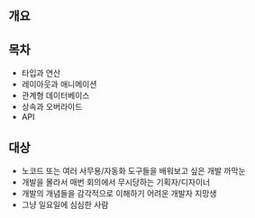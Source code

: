 ## 개요



## 목차

- 타입과 연산
- 레이아웃과 애니메이션
- 관계형 데이터베이스
- 상속과 오버라이드
- API

## 대상

- 노코드 또는 여러 사무용/자동화 도구들을 배워보고 싶은 개발 까막눈
- 개발을 몰라서 매번 회의에서 무시당하는 기획자/디자이너
- 개발의 개념들을 감각적으로 이해하기 어려운 개발자 지망생
- 그냥 일요일에 심심한 사람

